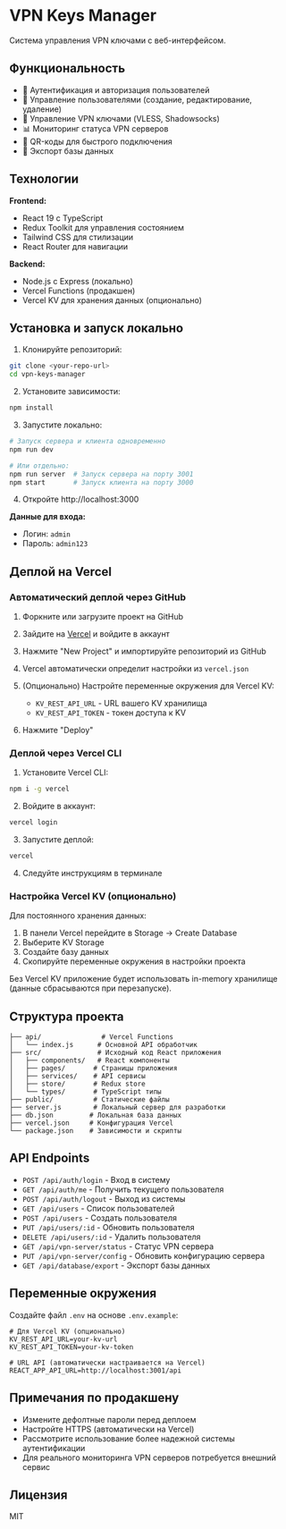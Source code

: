 # VPN Keys Manager

Система управления VPN ключами с веб-интерфейсом.

## Функциональность

- 🔐 Аутентификация и авторизация пользователей
- 👥 Управление пользователями (создание, редактирование, удаление)
- 🔑 Управление VPN ключами (VLESS, Shadowsocks)
- 📊 Мониторинг статуса VPN серверов
- 📱 QR-коды для быстрого подключения
- 💾 Экспорт базы данных

## Технологии

**Frontend:**
- React 19 с TypeScript
- Redux Toolkit для управления состоянием
- Tailwind CSS для стилизации
- React Router для навигации

**Backend:**
- Node.js с Express (локально)
- Vercel Functions (продакшен)
- Vercel KV для хранения данных (опционально)

## Установка и запуск локально

1. Клонируйте репозиторий:
```bash
git clone <your-repo-url>
cd vpn-keys-manager
```

2. Установите зависимости:
```bash
npm install
```

3. Запустите локально:
```bash
# Запуск сервера и клиента одновременно
npm run dev

# Или отдельно:
npm run server  # Запуск сервера на порту 3001
npm start       # Запуск клиента на порту 3000
```

4. Откройте http://localhost:3000

**Данные для входа:**
- Логин: `admin`
- Пароль: `admin123`

## Деплой на Vercel

### Автоматический деплой через GitHub

1. Форкните или загрузите проект на GitHub

2. Зайдите на [Vercel](https://vercel.com) и войдите в аккаунт

3. Нажмите "New Project" и импортируйте репозиторий из GitHub

4. Vercel автоматически определит настройки из `vercel.json`

5. (Опционально) Настройте переменные окружения для Vercel KV:
   - `KV_REST_API_URL` - URL вашего KV хранилища
   - `KV_REST_API_TOKEN` - токен доступа к KV

6. Нажмите "Deploy"

### Деплой через Vercel CLI

1. Установите Vercel CLI:
```bash
npm i -g vercel
```

2. Войдите в аккаунт:
```bash
vercel login
```

3. Запустите деплой:
```bash
vercel
```

4. Следуйте инструкциям в терминале

### Настройка Vercel KV (опционально)

Для постоянного хранения данных:

1. В панели Vercel перейдите в Storage → Create Database
2. Выберите KV Storage
3. Создайте базу данных
4. Скопируйте переменные окружения в настройки проекта

Без Vercel KV приложение будет использовать in-memory хранилище (данные сбрасываются при перезапуске).

## Структура проекта

```
├── api/               # Vercel Functions
│   └── index.js      # Основной API обработчик
├── src/              # Исходный код React приложения
│   ├── components/   # React компоненты
│   ├── pages/       # Страницы приложения
│   ├── services/    # API сервисы
│   ├── store/       # Redux store
│   └── types/       # TypeScript типы
├── public/          # Статические файлы
├── server.js        # Локальный сервер для разработки
├── db.json         # Локальная база данных
├── vercel.json     # Конфигурация Vercel
└── package.json    # Зависимости и скрипты
```

## API Endpoints

- `POST /api/auth/login` - Вход в систему
- `GET /api/auth/me` - Получить текущего пользователя
- `POST /api/auth/logout` - Выход из системы
- `GET /api/users` - Список пользователей
- `POST /api/users` - Создать пользователя
- `PUT /api/users/:id` - Обновить пользователя
- `DELETE /api/users/:id` - Удалить пользователя
- `GET /api/vpn-server/status` - Статус VPN сервера
- `PUT /api/vpn-server/config` - Обновить конфигурацию сервера
- `GET /api/database/export` - Экспорт базы данных

## Переменные окружения

Создайте файл `.env` на основе `.env.example`:

```env
# Для Vercel KV (опционально)
KV_REST_API_URL=your-kv-url
KV_REST_API_TOKEN=your-kv-token

# URL API (автоматически настраивается на Vercel)
REACT_APP_API_URL=http://localhost:3001/api
```

## Примечания по продакшену

- Измените дефолтные пароли перед деплоем
- Настройте HTTPS (автоматически на Vercel)
- Рассмотрите использование более надежной системы аутентификации
- Для реального мониторинга VPN серверов потребуется внешний сервис

## Лицензия

MIT
